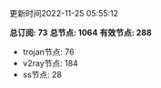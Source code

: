 更新时间2022-11-25 05:55:12

**总订阅: 73**
**总节点: 1064**
**有效节点: 288**
- trojan节点: 76
- v2ray节点: 184
- ss节点: 28
